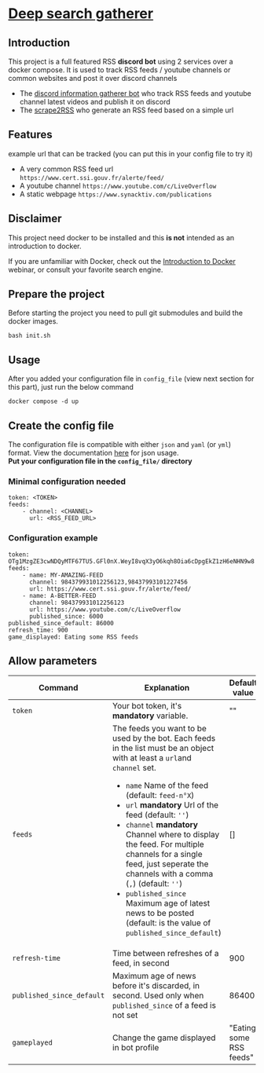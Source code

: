# [Deep search gatherer](https://github.com/ScriptSathi/Deep_Search_Gatherer)

## Introduction

This project is a full featured RSS **discord bot** using 2 services over a docker compose. It is used to track RSS feeds / youtube channels or common websites and post it over discord channels
-  The [discord information gatherer bot](https://github.com/ScriptSathi/discord_information_gatherer) who track RSS feeds and youtube channel latest videos and publish it on discord 
- The [scrape2RSS](https://github.com/ScriptSathi/scrape2RSS/) who generate an RSS feed based on a simple url

## Features 

example url that can be tracked (you can put this in your config file to try it)
- A very common RSS feed url `https://www.cert.ssi.gouv.fr/alerte/feed/`
- A youtube channel `https://www.youtube.com/c/LiveOverflow`
- A static webpage `https://www.synacktiv.com/publications`

## Disclaimer

This project need docker to be installed and this **is not** intended as an introduction to docker.

 If you are unfamiliar with Docker, check out the [Introduction to Docker](https://training.docker.com/introduction-to-docker) webinar, or consult your favorite search engine.

## Prepare the project

Before starting the project you need to pull git submodules and build the docker images.
```
bash init.sh
```

## Usage

After you added your configuration file in `config_file` (view next section for this part), just run the below command
```
docker compose -d up
```

## Create the config file

The configuration file is compatible with either `json` and `yaml` (or `yml`) format.
View the documentation [here](https://github.com/ScriptSathi/discord_information_gatherer) for json usage.
<br/>
**Put your configuration file in the `config_file/` directory**

### Minimal configuration needed 
```
token: <TOKEN>
feeds:
    - channel: <CHANNEL>
      url: <RSS_FEED_URL>
```

### Configuration example

```
token: OTg1MzgZE3cwNDQyMTF67TU5.GFl0nX.WeyI8vqX3yO6kqh8Oia6cDpgEkZ1zH6eNHN9w8
feeds:
    - name: MY-AMAZING-FEED
      channel: 984379931012256123,98437993101227456
      url: https://www.cert.ssi.gouv.fr/alerte/feed/
    - name: A-BETTER-FEED
      channel: 984379931012256123
      url: https://www.youtube.com/c/LiveOverflow
      published_since: 6000
published_since_default: 86000
refresh_time: 900
game_displayed: Eating some RSS feeds
```

## Allow parameters


| Command | Explanation | Default value |
|----|----| ----|
| `token` | Your bot token, it's **mandatory** variable. | "" |
| `feeds` | The feeds you want to be used by the bot. Each feeds in the list must be an object with at least a `url`and `channel` set. <ul><li>`name` Name of the feed (default: `feed-n°X`)<li>`url` **mandatory** Url of the feed (default: `''`)</li><li>`channel` **mandatory** Channel where to display the feed. For multiple channels for a single feed, just seperate the channels with a comma (`,`) (default: `''`)</li><li>`published_since` Maximum age of latest news to be posted (default: is the value of `published_since_default`)</li>| [] |
| `refresh-time` | Time between refreshes of a feed, in second | 900 |
| `published_since_default` | Maximum age of news before it's discarded, in second. Used only when `published_since` of a feed is not set | 86400 |
| `gameplayed` | Change the game displayed in bot profile | "Eating some RSS feeds" |
